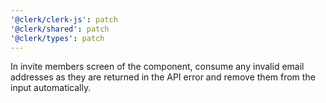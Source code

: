 ```yaml
---
'@clerk/clerk-js': patch
'@clerk/shared': patch
'@clerk/types': patch
---
```


In invite members screen of the <OrganizationProfile /> component, consume any invalid email addresses as they are returned in the API error and remove them from the input automatically.
